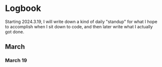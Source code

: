 # Logbook
Starting 2024.3.19, I will write down a kind of daily "standup" for what I hope to accomplish when I sit down to code, and then later write what I actually got done.

## March
### March 19
